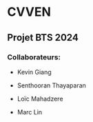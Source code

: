 # CVVEN

## Projet BTS 2024

### Collaborateurs:

- Kevin Giang

- Senthooran Thayaparan

- Loïc Mahadzere

- Marc Lin